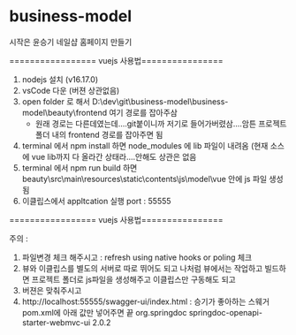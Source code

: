 # business-model
시작은 윤승기 네일샵 홈페이지 만들기

================= vuejs 사용법================
1. nodejs 설치 (v16.17.0)
2. vsCode 다운 (버젼 상관없음)
3. open folder 로 해서 D:\dev\git\business-model\business-model\beauty\frontend 여기 경로를 잡아주삼 
    - 원래 경로는 다른데였는데....git붙이니까 저기로 들어가버렸삼....암튼 프로젝트 폴더 내의 frontend 경로를 잡아주면 됨
4. terminal 에서 npm install 하면 node_modules 에 lib 파일이 내려옴 (현재 소스에 vue lib까지 다 올라간 상태라....안해도 상관은 없음
5. terminal 에서 npm run build 하면 beauty\src\main\resources\static\contents\js\model\vue 안에 js 파일 생성됨
6. 이클립스에서 appltcation 실행 port : 55555

================= vuejs 사용법================

주의 : 
1. 파일변경 체크 해주시고 : refresh using native hooks or poling 체크
2. 뷰와 이클립스를 별도의 서버로 따로 뛰어도 되고 나처럼 뷰에서는 작업하고 빌드하면 프로젝트 폴더로 js파일을 생성해주고 이클립스만 구동해도 되고
3. 버젼은 맞춰주시고
4. http://localhost:55555/swagger-ui/index.html : 승기가 좋아하는 스웨거 pom.xml에 아래 값만 넣어주면 끝
       <dependency>
         <groupId>org.springdoc</groupId>
         <artifactId>springdoc-openapi-starter-webmvc-ui</artifactId>
         <version>2.0.2</version>
       </dependency>
